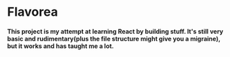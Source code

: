 
# Flavorea

#### This project is my attempt at learning React by building stuff. It's still very basic and rudimentary(plus the file structure might give you a migraine), but it works and has taught me a lot.
